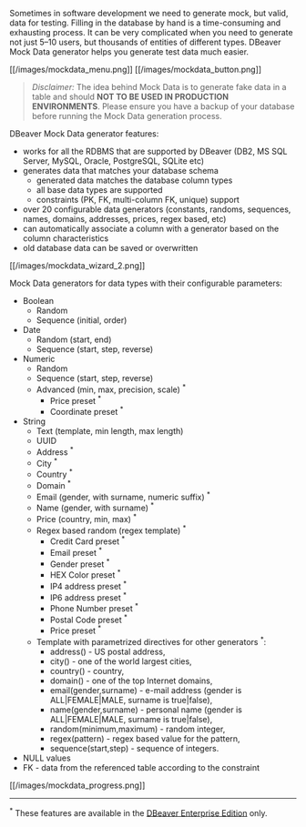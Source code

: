 Sometimes in software development we need to generate mock, but valid, data for testing. Filling in the database by hand is a time-consuming and exhausting process. It can be very complicated when you need to generate not just 5–10 users, but thousands of entities of different types. DBeaver Mock Data generator helps you generate test data much easier.

[[/images/mockdata_menu.png]] [[/images/mockdata_button.png]]

> _Disclaimer:_ The idea behind Mock Data is to generate fake data in a table and should **NOT TO BE USED IN PRODUCTION ENVIRONMENTS**. Please ensure you have a backup of your database before running the Mock Data generation process.

DBeaver Mock Data generator features:
* works for all the RDBMS that are supported by DBeaver (DB2, MS SQL Server, MySQL, Oracle, PostgreSQL, SQLite etc)
* generates data that matches your database schema
    * generated data matches the database column types
    * all base data types are supported
    * constraints (PK, FK, multi-column FK, unique) support
* over 20 configurable data generators (constants, randoms, sequences, names, domains, addresses, prices, regex based, etc)
* can automatically associate a column with a generator based on the column characteristics
* old database data can be saved or overwritten

[[/images/mockdata_wizard_2.png]]

Mock Data generators for data types with their configurable parameters:
* Boolean
    * Random
    * Sequence (initial, order)
* Date
    * Random (start, end)
    * Sequence (start, step, reverse)
* Numeric
    * Random
    * Sequence (start, step, reverse)
    * Advanced (min, max, precision, scale) <sup>*</sup>
        * Price preset <sup>*</sup>
        * Coordinate preset <sup>*</sup>
* String
    * Text (template, min length, max length)
    * UUID
    * Address <sup>*</sup>
    * City <sup>*</sup>
    * Country <sup>*</sup>
    * Domain <sup>*</sup>
    * Email (gender, with surname, numeric suffix) <sup>*</sup>
    * Name (gender, with surname) <sup>*</sup>
    * Price (country, min, max) <sup>*</sup>
    * Regex based random (regex template) <sup>*</sup>
        * Credit Card preset <sup>*</sup>
        * Email preset <sup>*</sup>
        * Gender preset <sup>*</sup>
        * HEX Color preset <sup>*</sup>
        * IP4 address preset <sup>*</sup>
        * IP6 address preset <sup>*</sup>
        * Phone Number preset <sup>*</sup>
        * Postal Code preset <sup>*</sup>
        * Price preset <sup>*</sup>
    * Template with parametrized directives for other generators <sup>*</sup>:
        * address() - US postal address,
        * city() - one of the world largest cities,
        * country() - country,
        * domain() - one of the top Internet domains,
        * email(gender,surname) - e-mail address (gender is ALL|FEMALE|MALE, surname is true|false),
        * name(gender,surname) - personal name (gender is ALL|FEMALE|MALE, surname is true|false),
        * random(minimum,maximum) - random integer,
        * regex(pattern) - regex based value for the pattern,
        * sequence(start,step) - sequence of integers.
* NULL values
* FK - data from the referenced table according to the constraint

[[/images/mockdata_progress.png]]

***
<sup>*</sup> These features are available in the [DBeaver Enterprise Edition](https://dbeaver.com/) only.